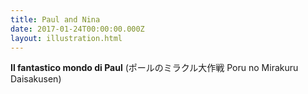 ```yaml
---
title: Paul and Nina
date: 2017-01-24T00:00:00.000Z
layout: illustration.html
---
```


**Il fantastico mondo di Paul** (ポールのミラクル大作戦 Poru no Mirakuru Daisakusen)
